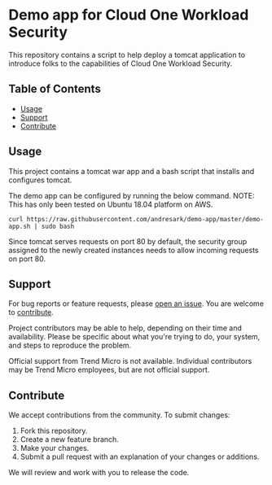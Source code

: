 # Demo app for Cloud One Workload Security

This repository contains a script to help deploy a tomcat application to introduce folks to the capabilities of Cloud One Workload Security.

## Table of Contents

* [Usage](#usage)
* [Support](#support)
* [Contribute](#contribute)

## Usage

This project contains a tomcat war app and a bash script that installs and configures tomcat.

The demo app can be configured by running the below command.
NOTE: This has only been tested on Ubuntu 18.04 platform on AWS.

```
curl https://raw.githubusercontent.com/andresark/demo-app/master/demo-app.sh | sudo bash
```

Since tomcat serves requests on port 80 by default, the security group assigned to the newly created instances needs to allow incoming requests on port 80.

## Support

For bug reports or feature requests, please [open an issue](../issues). You are welcome to [contribute](#contribute).

Project contributors may be able to help, depending on their time and availability. Please be specific about what you're trying to do, your system, and steps to reproduce the problem.

Official support from Trend Micro is not available. Individual contributors may be Trend Micro employees, but are not official support.

## Contribute

We accept contributions from the community. To submit changes:

1. Fork this repository.
2. Create a new feature branch.
3. Make your changes.
4. Submit a pull request with an explanation of your changes or additions.

We will review and work with you to release the code.
